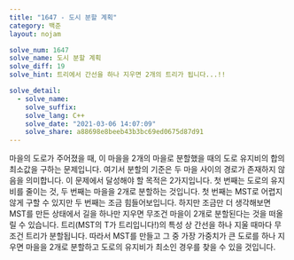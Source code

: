 ```yaml
---
title: "1647 - 도시 분할 계획"
category: 백준
layout: nojam

solve_num: 1647
solve_name: 도시 분할 계획
solve_diff: 19
solve_hint: 트리에서 간선을 하나 지우면 2개의 트리가 됩니다...!!

solve_detail:
  - solve_name:
    solve_suffix:
    solve_lang: C++
    solve_date: "2021-03-06 14:07:09"
    solve_share: a88698e8beeb43b3bc69ed0675d87d91
---
```


마을의 도로가 주어졌을 때, 이 마을을 2개의 마을로 분할했을 때의 도로 유지비의 합의 최소값을 구하는 문제입니다. 여기서 분할의 기준은 두 마을 사이의 경로가 존재하지 않음을 의미합니다. 이 문제에서 달성해야 할 목적은 2가지입니다. 첫 번째는 도로의 유지비를 줄이는 것, 두 번째는 마을을 2개로 분할하는 것입니다. 첫 번째는 MST로 어렵지 않게 구할 수 있지만 두 번째는 조금 힘들어보입니다. 하지만 조금만 더 생각해보면 MST를 만든 상태에서 길을 하나만 지우면 무조건 마을이 2개로 분할된다는 것을 떠올릴 수 있습니다. 트리(MST의 T가 트리입니다!)의 특성 상 간선을 하나 지울 때마다 무조건 트리가 분할됩니다. 따라서 MST를 만들고 그 중 가장 가중치가 큰 도로를 하나 지우면 마을을 2개로 분할하고 도로의 유지비가 최소인 경우를 찾을 수 있을 것입니다.
